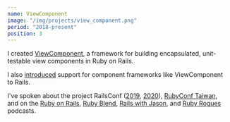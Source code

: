 ```yaml
---
name: ViewComponent
image: "/img/projects/view_component.png"
period: "2018-present"
position: 3
---
```


I created [ViewComponent](https://github.com/github/view_component), a framework for building encapsulated, unit-testable view components in Ruby on Rails.

I also [introduced](https://github.com/rails/rails/pull/36388) support for component frameworks like ViewComponent to Rails.

I've spoken about the project RailsConf ([2019](https://youtu.be/y5Z5a6QdA-M), [2020](https://youtu.be/YVYRus_2KZM)), [RubyConf Taiwan](https://www.youtube.com/watch?v=MGAs0QALAiM), and on the [Ruby on Rails](https://5by5.tv/rubyonrails/276), [Ruby Blend](https://radiopublic.com/the-ruby-blend-WDewaV/s1!9aab9), [Rails with Jason](https://www.codewithjason.com/rails-with-jason-podcast/joel-hawksley/), and [Ruby Rogues](https://devchat.tv/ruby-rogues/rr-461-rethinking-the-view-layer-with-components-with-joel-hawksley/) podcasts.